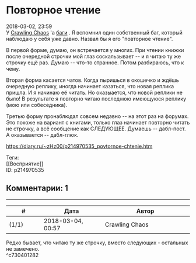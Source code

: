 Повторное чтение
================

  
2018-03-02, 23:59  
 У  [Crawling Chaos](http://degozaru.diary.ru "de gozaru")  'а  [баги](http://degozaru.diary.ru/p214963730.htm)  . Я вспомнил один собственный баг, который наблюдаю у себя уже давно. Назвал бы я его "повторное чтение".   
   
 В первой форме, думаю, он встречается у многих. При чтении книжки после очередной строчки мой глаз соскальзывает -- и я читаю ту же строчку ещё раз. Думаю -- что-то странное. Потом разбираюсь, что к чему.   
   
 Вторая форма касается чатов. Когда пыришься в окошечко и ждёшь очередную реплику, иногда начинает казаться, что новая реплика пришла. И я начинаю её читать. Но оказыается, что новой реплики не было! В результате я повторно читаю последнюю имеющуюся реплику (мою или собеседника).   
   
 Третью форму пронаблюдал совсем недавно -- на этот раз на форумах. Это похоже на вариант с книгами, только глаз начинает повторно читать не строчку, а всё сообщение как СЛЕДУЮЩЕЕ. Думаешь -- дабл-пост. А оказывается -- дабл-глюк.   
  
<https://diary.ru/~zHz00/p214970535_povtornoe-chtenie.htm>  
  
Теги:  
[[Восприятие]]  
ID: p214970535  


Комментарии: 1
--------------

  


---



|         #         |              Дата              |                     Автор                     |           ID           |
| --- | --- | --- | --- |
| (1/1) | 2018-03-04, 00:57 | Crawling Chaos | c730401282 |

  
 Редко бывает, что читаю ту же строчку, вместо следующих - остальных не замечено.   
 ^c730401282